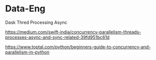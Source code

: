# Data-Eng
Dask Thred Processing Async

https://medium.com/swift-india/concurrency-parallelism-threads-processes-async-and-sync-related-39fd951bc61d

https://www.toptal.com/python/beginners-guide-to-concurrency-and-parallelism-in-python
